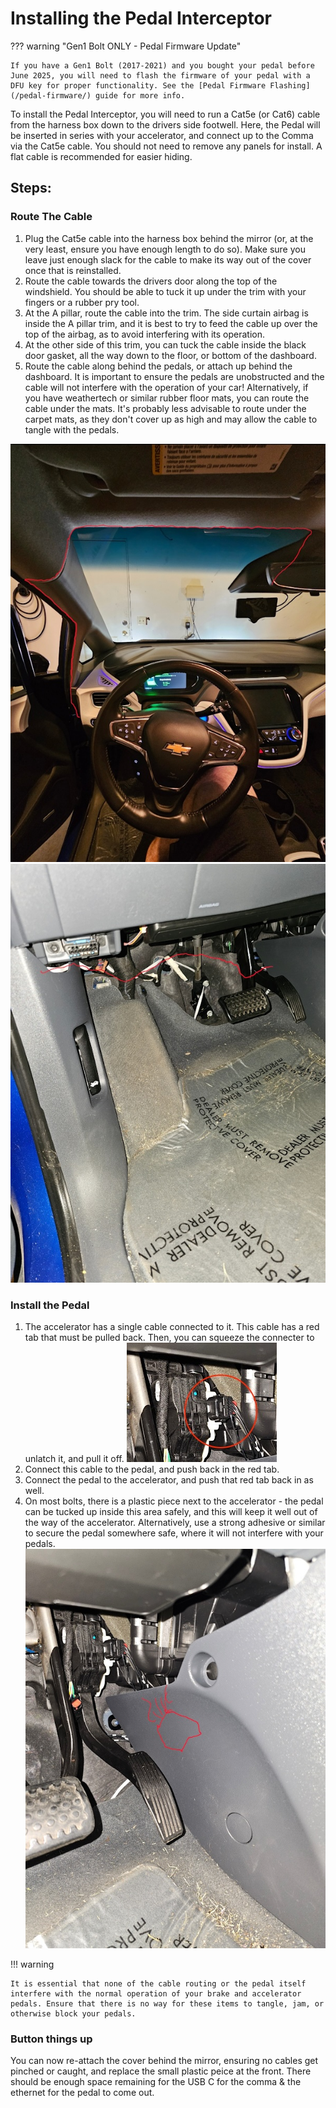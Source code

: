 # Installing the Pedal Interceptor

??? warning "Gen1 Bolt ONLY - Pedal Firmware Update"

    If you have a Gen1 Bolt (2017-2021) and you bought your pedal before June 2025, you will need to flash the firmware of your pedal with a DFU key for proper functionality. See the [Pedal Firmware Flashing](/pedal-firmware/) guide for more info.

To install the Pedal Interceptor, you will need to run a Cat5e (or Cat6) cable from the harness box down to the drivers side footwell. Here, the Pedal will be inserted in series with your accelerator, and connect up to the Comma via the Cat5e cable. You should not need to remove any panels for install. A flat cable is recommended for easier hiding.

## Steps:

### Route The Cable
1. Plug the Cat5e cable into the harness box behind the mirror (or, at the very least, ensure you have enough length to do so). Make sure you leave just enough slack for the cable to make its way out of the cover once that is reinstalled.
2. Route the cable towards the drivers door along the top of the windshield. You should be able to tuck it up under the trim with your fingers or a rubber pry tool.
3. At the A pillar, route the cable into the trim. The side curtain airbag is inside the A pillar trim, and it is best to try to feed the cable up over the top of the airbag, as to avoid interfering with its operation.
4. At the other side of this trim, you can tuck the cable inside the black door gasket, all the way down to the floor, or bottom of the dashboard.
5. Route the cable along behind the pedals, or attach up behind the dashboard. It is important to ensure the pedals are unobstructed and the cable will not interfere with the operation of your car! Alternatively, if you have weathertech or similar rubber floor mats, you can route the cable under the mats. It's probably less advisable to route under the carpet mats, as they don't cover up as high and may allow the cable to tangle with the pedals.

![Image of cable route along windshield](/assets/images/hardware/pedal/bolt_cable-route-1.jpg)
![Image of cable route under dashboard](/assets/images/hardware/pedal/bolt_cable-route-2.jpg)


### Install the Pedal
1. The accelerator has a single cable connected to it. This cable has a red tab that must be pulled back. Then, you can squeeze the connecter to unlatch it, and pull it off. ![Image of the connector](/assets/images/hardware/pedal/bolt_pedal-connector.jpg)
2. Connect this cable to the pedal, and push back in the red tab.
3. Connect the pedal to the accelerator, and push that red tab back in as well.
4. On most bolts, there is a plastic piece next to the accelerator - the pedal can be tucked up inside this area safely, and this will keep it well out of the way of the accelerator. Alternatively, use a strong adhesive or similar to secure the pedal somewhere safe, where it will not interfere with your pedals. ![Image of where the pedal can be tucked behind the plastic](/assets/images/hardware/pedal/bolt_pedal-hiding-location.jpg)

!!! warning

    It is essential that none of the cable routing or the pedal itself interfere with the normal operation of your brake and accelerator pedals. Ensure that there is no way for these items to tangle, jam, or otherwise block your pedals.

### Button things up

You can now re-attach the cover behind the mirror, ensuring no cables get pinched or caught, and replace the small plastic peice at the front. There should be enough space remaining for the USB C for the comma & the ethernet for the pedal to come out.
